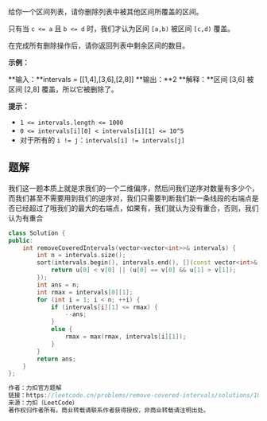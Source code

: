 给你一个区间列表，请你删除列表中被其他区间所覆盖的区间。

只有当 `c <= a` 且 `b <= d` 时，我们才认为区间 `[a,b)` 被区间 `[c,d)` 覆盖。

在完成所有删除操作后，请你返回列表中剩余区间的数目。

**示例：**

**输入：**intervals = [[1,4],[3,6],[2,8]]
**输出：**2
**解释：**区间 [3,6] 被区间 [2,8] 覆盖，所以它被删除了。

**提示：**​​​​​​

- `1 <= intervals.length <= 1000`
- `0 <= intervals[i][0] < intervals[i][1] <= 10^5`
- 对于所有的 `i != j`：`intervals[i] != intervals[j]`

## 题解
我们这一题本质上就是求我们的一个二维偏序，然后问我们逆序对数量有多少个，而我们甚至不需要用到我们的逆序对，我们只需要判断我们新一条线段的右端点是否已经超过了哦我们的最大的右端点，如果有，我们就认为没有重合，否则，我们认为有重合
```cpp
class Solution {
public:
    int removeCoveredIntervals(vector<vector<int>>& intervals) {
        int n = intervals.size();
        sort(intervals.begin(), intervals.end(), [](const vector<int>& u, const vector<int>& v) {
            return u[0] < v[0] || (u[0] == v[0] && u[1] > v[1]);
        });
        int ans = n;
        int rmax = intervals[0][1];
        for (int i = 1; i < n; ++i) {
            if (intervals[i][1] <= rmax) {
                --ans;
            }
            else {
                rmax = max(rmax, intervals[i][1]);
            }
        }
        return ans;
    }
};

作者：力扣官方题解
链接：https://leetcode.cn/problems/remove-covered-intervals/solutions/101727/shan-chu-bei-fu-gai-qu-jian-by-leetcode-solution/
来源：力扣（LeetCode）
著作权归作者所有。商业转载请联系作者获得授权，非商业转载请注明出处。
```
